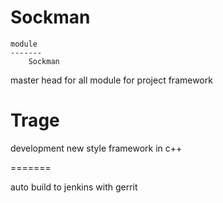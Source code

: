Sockman
======

    module
    -------
        Sockman

master head for all module for project framework


Trage
=======

development new style framework in c++ 

=======

 auto build to jenkins with gerrit
